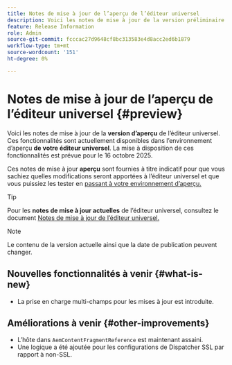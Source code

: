 ```yaml
---
title: Notes de mise à jour de l’aperçu de l’éditeur universel
description: Voici les notes de mise à jour de la version préliminaire de l’éditeur universel.
feature: Release Information
role: Admin
source-git-commit: fcccac27d9648cf8bc313583e4d8acc2ed6b1879
workflow-type: tm+mt
source-wordcount: '151'
ht-degree: 0%

---
```



# Notes de mise à jour de l’aperçu de l’éditeur universel {#preview}

Voici les notes de mise à jour de la **version d’aperçu** de l’éditeur universel. Ces fonctionnalités sont actuellement disponibles dans l’environnement d’aperçu **de votre éditeur universel**. La mise à disposition de ces fonctionnalités est prévue pour le 16 octobre 2025.

Ces notes de mise à jour **aperçu** sont fournies à titre indicatif pour que vous sachiez quelles modifications seront apportées à l’éditeur universel et que vous puissiez les tester en [passant à votre environnement d’aperçu.](/help/sites-cloud/authoring/universal-editor/navigation.md#user-properties)

>[!TIP]
>
>Pour les **notes de mise à jour actuelles** de l’éditeur universel, consultez le document [Notes de mise à jour de l’éditeur universel.](/help/release-notes/universal-editor/current.md)

>[!NOTE]
>
>Le contenu de la version actuelle ainsi que la date de publication peuvent changer.

## Nouvelles fonctionnalités à venir {#what-is-new}

* La prise en charge multi-champs pour les mises à jour est introduite.

## Améliorations à venir {#other-improvements}

* L’hôte dans `AemContentFragmentReference` est maintenant assaini.
* Une logique a été ajoutée pour les configurations de Dispatcher SSL par rapport à non-SSL.
